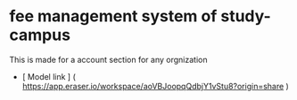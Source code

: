 # fee management system of study-campus

This is made for a account section for any orgnization

- [ Model link ] ( https://app.eraser.io/workspace/aoVBJoopqQdbjY1vStu8?origin=share )
